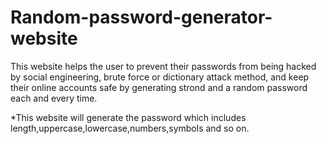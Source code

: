 # Random-password-generator-website

This website helps the user to prevent their passwords from being hacked by social engineering, brute force or dictionary attack method, and keep their online accounts safe
by generating strond and a random password each and every time.


*This website will generate the password which includes length,uppercase,lowercase,numbers,symbols and so on.
